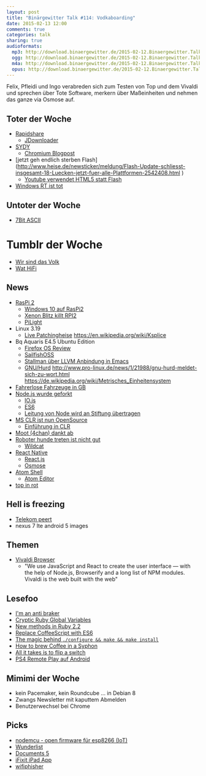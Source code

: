 ```yaml
---
layout: post
title: "Binärgewitter Talk #114: Vodkaboarding"
date: 2015-02-13 12:00
comments: true
categories: talk
sharing: true
audioformats:
  mp3: http://download.binaergewitter.de/2015-02-12.Binaergewitter.Talk.114.mp3
  ogg: http://download.binaergewitter.de/2015-02-12.Binaergewitter.Talk.114.ogg
  m4a: http://download.binaergewitter.de/2015-02-12.Binaergewitter.Talk.114.m4a
  opus: http://download.binaergewitter.de/2015-02-12.Binaergewitter.Talk.114.opus
---
```

Felix, Pfleidi und Ingo verabreden sich zum Testen von Top und dem Vivaldi und sprechen über Tote Software, merkern über Maßeinheiten und nehmen das ganze via Osmose auf.

## Toter der Woche

- [Rapidshare](http://www.heise.de/newsticker/meldung/Rapidshare-macht-endgueltig-dicht-2545445.html )
    * [JDownloader]( http://jdownloader.org/ )
- [SYDY](http://www.heise.de/newsticker/meldung/Zugunsten-von-HTTP-2-verabschiedet-sich-Google-von-SPDY-2544754.html )
    * [Chromium Blogpost]( http://blog.chromium.org/2015/02/hello-http2-goodbye-spdy-http-is_9.html )
- [jetzt geh endlich sterben Flash] (http://www.heise.de/newsticker/meldung/Flash-Update-schliesst-insgesamt-18-Luecken-jetzt-fuer-alle-Plattformen-2542408.html )
    * [Youtube verwendet HTML5 statt Flash]( http://www.theverge.com/2015/1/27/7926001/youtube-drops-flash-for-html5-video-default )
- [Windows RT ist tot]( http://www.techstage.de/news/Kommentar-zu-Windows-RT-Eine-Totgeburt-wird-beerdigt-2540167.html )

## Untoter der Woche

- [7Bit ASCII]( http://www.heise.de/newsticker/meldung/7-Bit-ASCII-ist-offizieller-Internet-Standard-2538085.html )

# Tumblr der Woche

- [Wir sind das Volk]( http://wirrsinddasvolk.tumblr.com/ )
- [Wat HiFi]( http://wathifi.tumblr.com/ )

## News

- [RasPi 2]( http://www.raspberrypi.org/raspberry-pi-2-on-sale/ )
    * [Windows 10 auf RasPi2]( http://www.theverge.com/2015/2/2/7962179/raspberry-pi-windows-10 )
    * [Xenon Blitz killt RPI2]( http://beta.slashdot.org/story/213325 )
    * [PiLight]( http://www.pilight.org/ )
- Linux 3.19
    * [Live Patching](http://www.pro-linux.de/news/1/22007/live-patching-zieht-in-den-linux-kernel-ein.html )[heise](http://www.heise.de/open/meldung/Kernel-Live-Patching-Sicherheitsluecken-im-Linux-Kernel-jetzt-zur-Laufzeit-korrigierbar-2545824.html )
https://en.wikipedia.org/wiki/Ksplice
- Bq Aquaris E4.5 Ubuntu Edition
    * [Firefox OS Review]( http://ignorethecode.net/blog/2015/01/13/firefox_os/ )
    * [SailfishOSS]( https://wiki.merproject.org/wiki/SailfishOSS )
    * [Stallman über LLVM Anbindung in Emacs]( http://lists.gnu.org/archive/html/emacs-devel/2015-02/msg00274.html )
    * [GNU/Hurd]( http://en.wikipedia.org/wiki/GNU_Hurd )
    http://www.pro-linux.de/news/1/21988/gnu-hurd-meldet-sich-zu-wort.html
    https://de.wikipedia.org/wiki/Metrisches_Einheitensystem
- [Fahrerlose Fahrzeuge in GB]( http://arstechnica.com/cars/2015/02/britain-driverless-cars-are-coming-to-your-streets/ )
- [Node.js wurde geforkt]( http://www.wired.com/2014/12/io-js/?hn )
    * [IO.js]( https://iojs.org/en/index.html )
    * [ES6]( https://iojs.org/en/es6.html )
    * [Leitung von Node wird an Stiftung übertragen](  http://www.joyent.com/about/press/joyent-moves-to-establish-nodejs-foundation )
- [MS CLR ist nun OpenSource]( http://blogs.msdn.com/b/dotnet/archive/2015/02/03/coreclr-is-now-open-source.aspx )
    * [Einführung in CLR]( https://github.com/dotnet/coreclr/blob/master/Documentation/intro-to-clr.md )
- [Moot (4chan) dankt ab](http://www.theguardian.com/technology/2015/jan/23/4chan-founder-moot-christopher-poole-goodbye )
- [Roboter hunde treten ist nicht gut]( http://gizmodo.com/spot-is-a-smaller-more-kickable-version-of-boston-d-1684749999 )
    * [Wildcat]( https://www.youtube.com/watch?v=wE3fmFTtP9g )
- [React Native]( http://jlongster.com/First-Impressions-using-React-Native )
    * [React.js]( http://facebook.github.io/react/ )
    * [Osmose]( http://en.wikipedia.org/wiki/Osmosis )
- [Atom Shell]( https://github.com/atom/atom-shell )
    * [Atom Editor]( https://github.com/atom/atom )
- [top in rot]( http://imgur.com/2Ljdzr3 )

## Hell is freezing

- [Telekom peert](http://www.heise.de/newsticker/meldung/Verstaerktes-DE-CIX-Engagement-der-Deutschen-Telekom-nun-offiziell-2535142.html )
- nexus 7 lte android 5 images

## Themen

- [Vivaldi Browser]( https://vivaldi.com/ )
    * "We use JavaScript and React to create the user interface — with the help of Node.js, Browserify and a long list of NPM modules. Vivaldi is the web built with the web"

## Lesefoo

- [I'm an anti braker]( http://robertmoorejr.tumblr.com/post/110101466091/im-an-anti-braker )
- [Cryptic Ruby Global Variables]( http://jimneath.org/2010/01/04/cryptic-ruby-global-variables-and-their-meanings.html )
- [New methods in Ruby 2.2]( http://www.sitepoint.com/new-methods-ruby-2-2/ )
- [Replace CoffeeScript with ES6]( http://robots.thoughtbot.com/replace-coffeescript-with-es6 )
- [The magic behind `./configure && make && make install`]( http://robots.thoughtbot.com/the-magic-behind-configure-make-make-install )
- [How to brew Coffee in a Syphon]( http://drinks.seriouseats.com/2011/12/how-to-brew-coffee-in-a-siphon-brewer-vacuum-brewer.html )
- [All it takes is to flip a switch]( http://www.paperplanes.de/2015/1/27/all-it-takes-is-flip-a-switch.html )
- [PS4 Remote Play auf Android]( http://forum.xda-developers.com/android/apps-games/ps4-remote-play-t2929147 )

## Mimimi der Woche

- kein Pacemaker, kein Roundcube ... in Debian 8
- Zwangs Newsletter mit kaputtem Abmelden
- Benutzerwechsel bei Chrome

## Picks

- [nodemcu - open firmware für esp8266 (IoT)](https://github.com/nodemcu/nodemcu-firmware )
- [Wunderlist]( http://wunderlist.com )
- [Documents 5]( https://itunes.apple.com/de/app/documents-5-fast-pdf-reader/id364901807?l=en&mt=8 )
- [iFixit iPad App]( https://itunes.apple.com/de/app/ifixit-repair-manual/id407417097?l=en&mt=8 )
- [wifiphisher]( https://github.com/sophron/wifiphisher )
